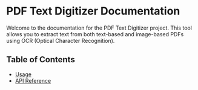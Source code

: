 # PDF Text Digitizer Documentation

Welcome to the documentation for the PDF Text Digitizer project. This tool allows you to extract text from both text-based and image-based PDFs using OCR (Optical Character Recognition).

## Table of Contents

- [Usage](usage.md)
- [API Reference](api.md)
